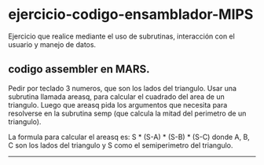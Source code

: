 # ejercicio-codigo-ensamblador-MIPS
Ejercicio que realice mediante el uso de subrutinas, interacción con el usuario y manejo de datos.

codigo assembler en MARS.
--------------------------------------------------------------------------------------------------------------------------------------------------------------------------------------
Pedir por teclado 3 numeros, que son los lados del triangulo.
Usar una subrutina llamada areasq, para calcular el cuadrado del area de un triangulo. Luego que areasq pida los argumentos que necesita para resolverse
en la subrutina semp (que calcula la mitad del perimetro de un triangulo).

La formula para calcular el areasq es: S * (S-A) * (S-B) * (S-C)
donde A, B, C son los lados del triangulo y S como el semiperimetro del triangulo.

--------------------------------------------------------------------------------------------------------------------------------------------------------------------------------------
